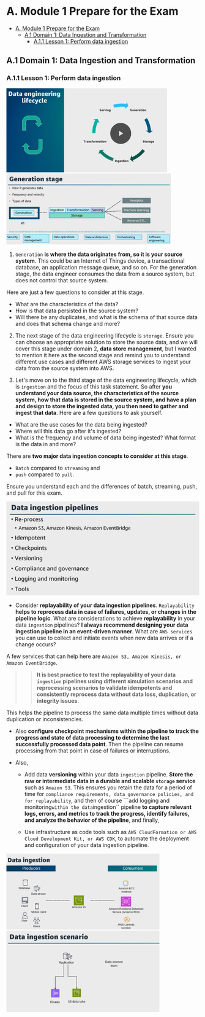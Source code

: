 # A. Module 1 Prepare for the Exam
- [A. Module 1 Prepare for the Exam](#a-module-1-prepare-for-the-exam)
  - [A.1 Domain 1: Data Ingestion and Transformation](#a1-domain-1-data-ingestion-and-transformation)
    - [A.1.1 Lesson 1: Perform data ingestion](#a11-lesson-1-perform-data-ingestion)


## A.1 Domain 1: Data Ingestion and Transformation

### A.1.1 Lesson 1: Perform data ingestion
<img src="image.png" alt="drawing" width="420"/>
<img src="image-1.png" alt="drawing" width="430"/>


1. ``Generation`` **is where the data originates from, so it is your source system**. This could be an Internet of Things device, a transactional database, an application message queue, and so on. For the generation stage, the data engineer consumes the data from a source system, but does not control that source system. 

Here are just a few questions to consider at this stage. 
* What are the characteristics of the data? 
* How is that data persisted in the source system? 
* Will there be any duplicates, and what is the schema of that source data and does that schema change and more? 


2. The next stage of the data engineering lifecycle is ``storage``. Ensure you can choose an appropriate solution to store the source data, and we will cover this stage under domain 2, **data store management**, but I wanted to mention it here as the second stage and remind you to understand different use cases and different AWS storage services to ingest your data from the source system into AWS. 

3. Let's move on to the third stage of the data engineering lifecycle, which is ``ingestion`` and the focus of this task statement. So after **you understand your data source, the characteristics of the source system, how that data is stored in the source system, and have a plan and design to store the ingested data, you then need to gather and ingest that data**. Here are a few questions to ask yourself. 
* What are the use cases for the data being ingested? 
* Where will this data go after it's ingested? 
* What is the frequency and volume of data being ingested? What format is the data in and more? 

There are **two major data ingestion concepts to consider at this stage**. 
* ``Batch`` compared to ``streaming`` and 
* ``push`` compared to ``pull``. 

Ensure you understand each and the differences of batch, streaming, push, and pull for this exam. 

<img src="image-2.png" alt="drawing" width="600"/>


* Consider **replayability of your data ingestion pipelines**. ``Replayability`` **helps to reprocess data in case of failures, updates, or changes in the pipeline logic**. What are considerations to achieve **replayability** in your data ``ingestion`` pipelines? **I always recommend designing your data ingestion pipeline in an event-driven manner**. What are ``AWS services`` you can use to collect and initiate events when new data arrives or if a change occurs? 

A few services that can help here are ``Amazon S3, Amazon Kinesis, or Amazon EventBridge``. 
>> **It is best practice to test the replayability of your data ``ingestion`` pipelines using different simulation scenarios and reprocessing scenarios to validate idempotents and consistently reprocess data without data loss, duplication, or integrity issues**.

This helps the pipeline to process the same data multiple times without data duplication or inconsistencies. 

* Also **configure checkpoint mechanisms within the pipeline to track the progress and state of data processing to determine the last successfully processed data point**. Then the pipeline can resume processing from that point in case of failures or interruptions. 

* Also, 
  * Add data **versioning** within your data ``ingestion`` pipeline. **Store the raw or intermediate data in a durable and scalable ``storage`` service** such as ``Amazon S3``. This ensures you retain the data for a period of time for ``compliance requirements, data governance policies, and for replayability``, and then of course ```add logging and monitoring`` within the data ``ingestion`` pipeline **to capture relevant logs, errors, and metrics to track the progress, identify failures, and analyze the behavior of the pipeline**, and finally, 
  
  * Use infrastructure as code tools such as ``AWS CloudFormation or AWS Cloud Development Kit, or AWS CDK``, to automate the deployment and configuration of your data ingestion pipeline. 
  

<img src="image-3.png" alt="drawing" width="400"/>
<img src="image-4.png" alt="drawing" width="400"/>
